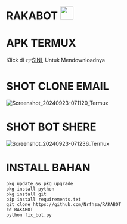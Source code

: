 # RAKABOT <img src="https://emojis.slackmojis.com/emojis/images/1588315024/8823/hyperkitty.gif" width="35px"></i></b></h2>

# APK TERMUX 

Klick di 👉[SINI](https://termux.en.download.it/android), Untuk Mendownloadnya

# SHOT CLONE EMAIL

![Screenshot_20240923-071120_Termux](https://github.com/user-attachments/assets/545653c0-5959-4d43-afa9-74e99d906faf)

# SHOT BOT SHERE

![Screenshot_20240923-071236_Termux](https://github.com/user-attachments/assets/14439927-0b41-4c2a-8bfd-f0ff394171e2)

# INSTALL BAHAN
`````
pkg update && pkg upgrade
pkg install python
pkg install git
pip install requirements.txt
git clone https://github.com/Nrfhsa/RAKABOT
cd RAKABOT
python fix_bot.py

